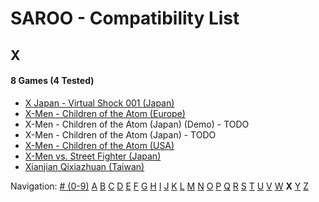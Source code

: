 # SAROO - Compatibility List

## X

#### 8 Games (4 Tested)

- [X Japan - Virtual Shock 001 (Japan)](../../Regions/Japan/GS-9023/01/README.md)
- [X-Men - Children of the Atom (Europe)](../../Regions/Europe/T-8108H-50/01/README.md)
- X-Men - Children of the Atom (Japan) (Demo) - TODO
- X-Men - Children of the Atom (Japan) - TODO
- [X-Men - Children of the Atom (USA)](../../Regions/USA/T-8108H/01/README.md)
- [X-Men vs. Street Fighter (Japan)](../../Regions/Japan/T-1226G/01/README.md)
- [Xianjian Qixiazhuan (Taiwan)](../../Regions/Taiwan/T-37401H/01/README.md)

Navigation:
[# (0-9)](./09.md) [A](./A.md) [B](./B.md) [C](./C.md) [D](./D.md) [E](./E.md) [F](./F.md) [G](./G.md) [H](./H.md) [I](./I.md) [J](./J.md) [K](./K.md) [L](./L.md) [M](./M.md) [N](./N.md) [O](./O.md) [P](./P.md) [Q](./Q.md) [R](./R.md) [S](./S.md) [T](./T.md) [U](./U.md) [V](./V.md) [W](./W.md) **X** [Y](./Y.md) [Z](./Z.md)
